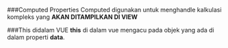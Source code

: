 ###Computed Properties
Computed digunakan untuk menghandle kalkulasi kompleks yang **AKAN DITAMPILKAN DI VIEW**

###This didalam VUE
**this** di dalam vue mengacu pada objek yang ada di dalam properti **data**.

